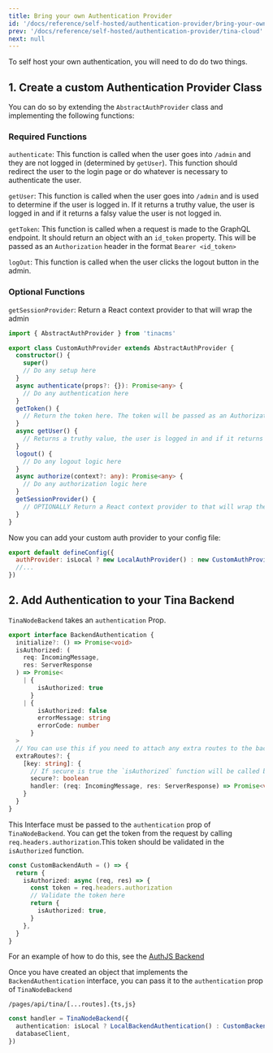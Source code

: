 ```yaml
---
title: Bring your own Authentication Provider
id: '/docs/reference/self-hosted/authentication-provider/bring-your-own'
prev: '/docs/reference/self-hosted/authentication-provider/tina-cloud'
next: null
---
```


To self host your own authentication, you will need to do do two things.

## 1. Create a custom Authentication Provider Class

You can do so by extending the `AbstractAuthProvider` class and implementing the following functions:

### Required Functions

`authenticate`: This function is called when the user goes into `/admin` and they are not logged in (determined by `getUser`). This function should redirect the user to the login page or do whatever is necessary to authenticate the user.

`getUser`: This function is called when the user goes into `/admin` and is used to determine if the user is logged in. If it returns a truthy value, the user is logged in and if it returns a falsy value the user is not logged in.

`getToken`: This function is called when a request is made to the GraphQL endpoint. It should return an object with an `id_token` property. This will be passed as an `Authorization` header in the format `Bearer <id_token>`

`logOut`: This function is called when the user clicks the logout button in the admin.

### Optional Functions

`getSessionProvider`: Return a React context provider to that will wrap the admin

```ts
import { AbstractAuthProvider } from 'tinacms'

export class CustomAuthProvider extends AbstractAuthProvider {
  constructor() {
    super()
    // Do any setup here
  }
  async authenticate(props?: {}): Promise<any> {
    // Do any authentication here
  }
  getToken() {
    // Return the token here. The token will be passed as an Authorization header in the format `Bearer <token>`
  }
  async getUser() {
    // Returns a truthy value, the user is logged in and if it returns a falsy value the user is not logged in.
  }
  logout() {
    // Do any logout logic here
  }
  async authorize(context?: any): Promise<any> {
    // Do any authorization logic here
  }
  getSessionProvider() {
    // OPTIONALLY Return a React context provider to that will wrap the admin
  }
}
```

Now you can add your custom auth provider to your config file:

```javascript
export default defineConfig({
  authProvider: isLocal ? new LocalAuthProvider() : new CustomAuthProvider(),
  //...
})
```

## 2. Add Authentication to your Tina Backend

`TinaNodeBackend` takes an `authentication` Prop.

```ts
export interface BackendAuthentication {
  initialize?: () => Promise<void>
  isAuthorized: (
    req: IncomingMessage,
    res: ServerResponse
  ) => Promise<
    | {
        isAuthorized: true
      }
    | {
        isAuthorized: false
        errorMessage: string
        errorCode: number
      }
  >
  // You can use this if you need to attach any extra routes to the backend. Ex, a callback route for OAuth
  extraRoutes?: {
    [key: string]: {
      // If secure is true the `isAuthorized` function will be called before the handler is called
      secure?: boolean
      handler: (req: IncomingMessage, res: ServerResponse) => Promise<void>
    }
  }
}
```

This Interface must be passed to the `authentication` prop of `TinaNodeBackend`. You can get the token from the request by calling `req.headers.authorization`.This token should be validated in the `isAuthorized` function.

```ts
const CustomBackendAuth = () => {
  return {
    isAuthorized: async (req, res) => {
      const token = req.headers.authorization
      // Validate the token here
      return {
        isAuthorized: true,
      }
    },
  }
}
```

For an example of how to do this, see the [AuthJS Backend]()

Once you have created an object that implements the `BackendAuthentication` interface, you can pass it to the `authentication` prop of `TinaNodeBackend`

`/pages/api/tina/[...routes].{ts,js}`

```ts
const handler = TinaNodeBackend({
  authentication: isLocal ? LocalBackendAuthentication() : CustomBackendAuth(),
  databaseClient,
})
```
